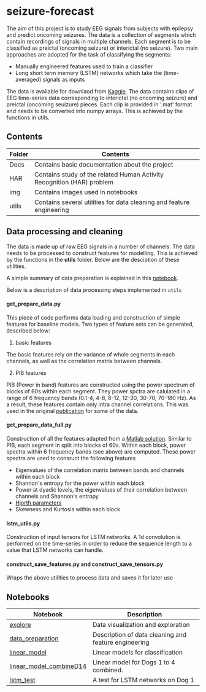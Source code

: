 # seizure-forecast

The aim of this project is to study EEG signals from subjects with epilepsy and predict oncoming seizures. The data is a collection of segments which contain recordings of signals in multiple channels. Each segment is to be classified as
preictal (oncoming seizure) or interictal (no seizure). Two main approaches are adopted for the task of classifying the 
segments:

* Manually engineered features used to train a classifier
* Long short term memory (LSTM) networks which take the (time-averaged) signals as inputs  

The data is available for downlaod from [Kaggle](https://www.kaggle.com/c/seizure-prediction/data). The data contains
clips of EEG time-series data corresponding to interictal (no oncoming seizure) and preictal (oncoming seuizure) pieces. 
Each clip is provided in '.mat' format and needs to be converted into numpy arrays. This is achieved by the functions in 
utils.

## Contents

Folder | Contents
------ | --------
Docs   | Contains basic documentation about the project                          
HAR    | Contains study of the related Human Activity Recognition (HAR) problem  
img    | Contains images used in notebooks                                       
utils  | Contains several utilities for data cleaning and feature engineering    

## Data processing and cleaning 

The data is made up uf raw EEG signals in a number of channels. The data needs to 
be processed to construct features for modelling. This is achieved by the functions in the **utils** folder. 
Below are the desciption of these utilities. 

A simple summary of data preparation is explained in this [notebook](https://github.com/bhimmetoglu/seizure-forecast/blob/master/data_preparation.ipynb).

Below is a description of data processing steps implemented in `utils`  

#### **get_prepare_data.py**

This piece of code performs data loading and construction of simple features for baseline models. Two types of feature
sets can be generated, described below:

1. basic features

The basic features rely on the variance of whole segments in each channels, as well as the correlation matrix between channels.

2. PIB features

PIB (Power in band) features are constructed using the power spectrum of blocks of 60s within each segment. They power spctra 
are calulated in a range of 6 frequency bands (0.1-4, 4-8, 8-12, 12-30, 30-70, 70-180 Hz). As a result, these features
contain only intra channel correlations. This was used in the original [publication](https://doi.org/10.1371/journal.pone.0081920) for some of the data.  

#### **get_prepare_data_full.py**

Construction of all the features adapted from a [Matlab solution](https://github.com/drewabbot/kaggle-seizure-prediction). Similar to PIB, 
each segment in split into blocks of 60s. Within each block, power spectra within 6 frequency bands (see above) are computed. These power
spectra are used to consruct the following features

* Eigenvalues of the correlation matrix between bands and channels within each block
* Shannon's entropy for the power within each block
* Power at dyadic levels, the eigenvalues of their correlation between channels and Shannon's entropy
* [Hjorth parameters](https://en.wikipedia.org/wiki/Hjorth_parameters)
* Skewness and Kurtosis within each block

#### **lstm_utils.py**

Construction of input tensors for LSTM networks. A 1d convolution is performed on the time-series in order to reduce the sequence length
to a value that LSTM networks can handle. 

#### **construct_save_features.py** and **construct_save_tensors.py**

Wraps the above utilities to process data and saves it for later use

## Notebooks

Notebook | Description
------ | --------
[explore](https://github.com/bhimmetoglu/seizure-forecast/blob/master/explore.ipynb) | Data visualization and exploration         
[data_preparation](https://github.com/bhimmetoglu/seizure-forecast/blob/master/data_preparation.ipynb) | Description of data cleaning and feature engineering
[linear_model](https://github.com/bhimmetoglu/seizure-forecast/blob/master/linear_model.ipynb) | Linear models for classification
[linear_model_combineD14](https://github.com/bhimmetoglu/seizure-forecast/blob/master/linear_model_combineD14.ipynb)  | Linear model for Dogs 1 to 4 combined.
[lstm_test](https://github.com/bhimmetoglu/seizure-forecast/blob/master/lstm_test.ipynb) | A test for LSTM networks on Dog 1


